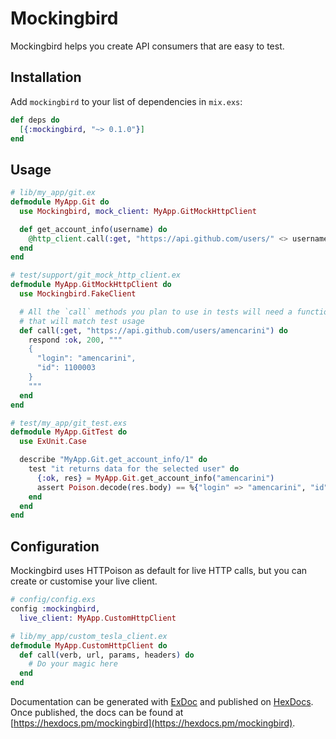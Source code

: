 # Mockingbird

Mockingbird helps you create API consumers that are easy to test.

## Installation

Add `mockingbird` to your list of dependencies in `mix.exs`:

```elixir
def deps do
  [{:mockingbird, "~> 0.1.0"}]
end
```

## Usage

```elixir
# lib/my_app/git.ex
defmodule MyApp.Git do
  use Mockingbird, mock_client: MyApp.GitMockHttpClient

  def get_account_info(username) do
    @http_client.call(:get, "https://api.github.com/users/" <> username)
  end
end

# test/support/git_mock_http_client.ex
defmodule MyApp.GitMockHttpClient do
  use Mockingbird.FakeClient

  # All the `call` methods you plan to use in tests will need a function head
  # that will match test usage
  def call(:get, "https://api.github.com/users/amencarini") do
    respond :ok, 200, """
    {
      "login": "amencarini",
      "id": 1100003
    }
    """
  end
end

# test/my_app/git_test.exs
defmodule MyApp.GitTest do
  use ExUnit.Case

  describe "MyApp.Git.get_account_info/1" do
    test "it returns data for the selected user" do
      {:ok, res} = MyApp.Git.get_account_info("amencarini")
      assert Poison.decode(res.body) == %{"login" => "amencarini", "id" => 1100003}
    end
  end
end
```

## Configuration

Mockingbird uses HTTPoison as default for live HTTP calls, but you can create or customise your live client.

```elixir
# config/config.exs
config :mockingbird,
  live_client: MyApp.CustomHttpClient

# lib/my_app/custom_tesla_client.ex
defmodule MyApp.CustomHttpClient do
  def call(verb, url, params, headers) do
    # Do your magic here
  end
end
```

Documentation can be generated with [ExDoc](https://github.com/elixir-lang/ex_doc)
and published on [HexDocs](https://hexdocs.pm). Once published, the docs can
be found at [https://hexdocs.pm/mockingbird](https://hexdocs.pm/mockingbird).
